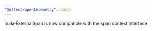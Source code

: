 ```yaml
---
"@effect/opentelemetry": patch
---
```


makeExternalSpan is now compatible with the span context interface
